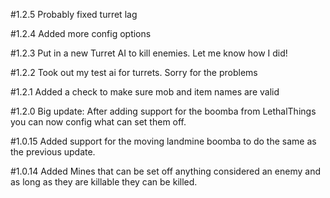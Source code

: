 #1.2.5 Probably fixed turret lag

#1.2.4 Added more config options

#1.2.3 Put in a new Turret AI to kill enemies. Let me know how I did!

#1.2.2 Took out my test ai for turrets. Sorry for the problems

#1.2.1 Added a check to make sure mob and item names are valid

#1.2.0 Big update: After adding support for the boomba from LethalThings you can now config what can set them off.

#1.0.15 Added support for the moving landmine boomba to do the same as the previous update.

#1.0.14 Added Mines that can be set off anything considered an enemy and as long as they are killable they can be killed.